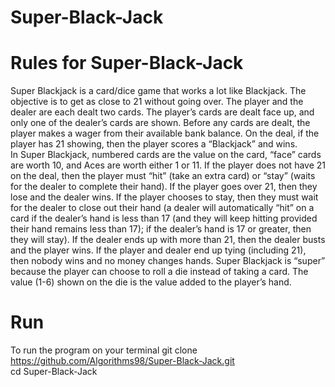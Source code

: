 # Super-Black-Jack

# Rules for Super-Black-Jack
Super Blackjack is a card/dice game that works a lot like Blackjack.
The objective is to get as close to 21 without going over. The player and the dealer are each dealt two cards. 
The player’s cards are dealt face up, and only one of the dealer’s cards are shown.
Before any cards are dealt, the player makes a wager from their available bank balance. 
On the deal, if the player has 21 showing, then the player scores a “Blackjack” and wins.<br/>
In Super Blackjack, numbered cards are the value on the card, “face” cards are worth 10, and Aces are worth either 1 or 11.
If the player does not have 21 on the deal, then the player must “hit” (take an extra card) or “stay” (waits for the dealer to complete their hand). 
If the player goes over 21, then they lose and the dealer wins. If the player chooses to stay, then they must wait for the dealer to close out their hand (a dealer will automatically “hit” on a card if the dealer’s hand is less than 17 (and they will keep hitting provided their hand remains less than 17); if the dealer’s hand is 17 or greater, then they will stay). 
If the dealer ends up with more than 21, then the dealer busts and the player wins. If the player and dealer end up tying (including 21), then nobody wins and no money changes hands.
Super Blackjack is “super” because the player can choose to roll a die instead of taking a card. The value (1-6) shown on the die is the value added to the player’s hand.

# Run 
To run the program on your terminal 
git clone https://github.com/Algorithms98/Super-Black-Jack.git <br/>
cd Super-Black-Jack

